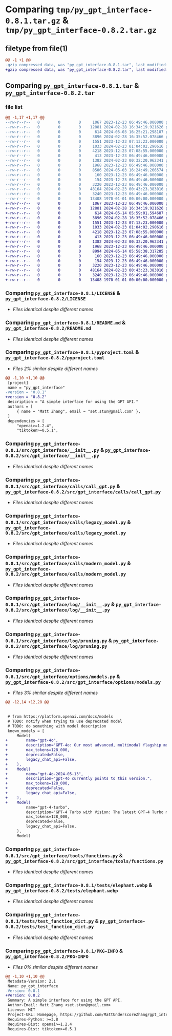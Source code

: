 # Comparing `tmp/py_gpt_interface-0.8.1.tar.gz` & `tmp/py_gpt_interface-0.8.2.tar.gz`

## filetype from file(1)

```diff
@@ -1 +1 @@
-gzip compressed data, was "py_gpt_interface-0.8.1.tar", last modified: Fri May  3 16:25:21 2024, max compression
+gzip compressed data, was "py_gpt_interface-0.8.2.tar", last modified: Tue May 14 05:59:01 2024, max compression
```

## Comparing `py_gpt_interface-0.8.1.tar` & `py_gpt_interface-0.8.2.tar`

### file list

```diff
@@ -1,17 +1,17 @@
--rw-r--r--   0        0        0     1067 2023-12-23 06:49:46.000000 py_gpt_interface-0.8.1/LICENSE
--rw-r--r--   0        0        0    12881 2024-02-28 16:34:19.921626 py_gpt_interface-0.8.1/README.md
--rw-r--r--   0        0        0      614 2024-05-03 16:25:21.298107 py_gpt_interface-0.8.1/pyproject.toml
--rw-r--r--   0        0        0     3896 2024-02-28 16:35:52.078466 py_gpt_interface-0.8.1/src/gpt_interface/__init__.py
--rw-r--r--   0        0        0     1551 2023-12-23 07:13:23.000000 py_gpt_interface-0.8.1/src/gpt_interface/calls/call_gpt.py
--rw-r--r--   0        0        0     1033 2024-02-23 01:04:02.290616 py_gpt_interface-0.8.1/src/gpt_interface/calls/legacy_model.py
--rw-r--r--   0        0        0     4218 2023-12-23 07:08:55.000000 py_gpt_interface-0.8.1/src/gpt_interface/calls/modern_model.py
--rw-r--r--   0        0        0      413 2023-12-23 06:49:46.000000 py_gpt_interface-0.8.1/src/gpt_interface/calls/rate_limiter.py
--rw-r--r--   0        0        0     1382 2024-02-23 00:32:20.962341 py_gpt_interface-0.8.1/src/gpt_interface/log/__init__.py
--rw-r--r--   0        0        0     1968 2023-12-23 06:49:46.000000 py_gpt_interface-0.8.1/src/gpt_interface/log/pruning.py
--rw-r--r--   0        0        0     8506 2024-05-03 16:24:49.266574 py_gpt_interface-0.8.1/src/gpt_interface/options/models.py
--rw-r--r--   0        0        0      160 2023-12-23 06:49:46.000000 py_gpt_interface-0.8.1/src/gpt_interface/options/system_message.py
--rw-r--r--   0        0        0      154 2023-12-23 06:49:46.000000 py_gpt_interface-0.8.1/src/gpt_interface/tools/__init__.py
--rw-r--r--   0        0        0     3220 2023-12-23 06:49:46.000000 py_gpt_interface-0.8.1/src/gpt_interface/tools/functions.py
--rw-r--r--   0        0        0    48164 2024-02-23 00:43:23.383016 py_gpt_interface-0.8.1/tests/elephant.webp
--rw-r--r--   0        0        0     3240 2023-12-23 06:49:46.000000 py_gpt_interface-0.8.1/tests/test_function_dict.py
--rw-r--r--   0        0        0    13408 1970-01-01 00:00:00.000000 py_gpt_interface-0.8.1/PKG-INFO
+-rw-r--r--   0        0        0     1067 2023-12-23 06:49:46.000000 py_gpt_interface-0.8.2/LICENSE
+-rw-r--r--   0        0        0    12881 2024-02-28 16:34:19.921626 py_gpt_interface-0.8.2/README.md
+-rw-r--r--   0        0        0      614 2024-05-14 05:59:01.594687 py_gpt_interface-0.8.2/pyproject.toml
+-rw-r--r--   0        0        0     3896 2024-02-28 16:35:52.078466 py_gpt_interface-0.8.2/src/gpt_interface/__init__.py
+-rw-r--r--   0        0        0     1551 2023-12-23 07:13:23.000000 py_gpt_interface-0.8.2/src/gpt_interface/calls/call_gpt.py
+-rw-r--r--   0        0        0     1033 2024-02-23 01:04:02.290616 py_gpt_interface-0.8.2/src/gpt_interface/calls/legacy_model.py
+-rw-r--r--   0        0        0     4218 2023-12-23 07:08:55.000000 py_gpt_interface-0.8.2/src/gpt_interface/calls/modern_model.py
+-rw-r--r--   0        0        0      413 2023-12-23 06:49:46.000000 py_gpt_interface-0.8.2/src/gpt_interface/calls/rate_limiter.py
+-rw-r--r--   0        0        0     1382 2024-02-23 00:32:20.962341 py_gpt_interface-0.8.2/src/gpt_interface/log/__init__.py
+-rw-r--r--   0        0        0     1968 2023-12-23 06:49:46.000000 py_gpt_interface-0.8.2/src/gpt_interface/log/pruning.py
+-rw-r--r--   0        0        0     8994 2024-05-14 05:58:38.317285 py_gpt_interface-0.8.2/src/gpt_interface/options/models.py
+-rw-r--r--   0        0        0      160 2023-12-23 06:49:46.000000 py_gpt_interface-0.8.2/src/gpt_interface/options/system_message.py
+-rw-r--r--   0        0        0      154 2023-12-23 06:49:46.000000 py_gpt_interface-0.8.2/src/gpt_interface/tools/__init__.py
+-rw-r--r--   0        0        0     3220 2023-12-23 06:49:46.000000 py_gpt_interface-0.8.2/src/gpt_interface/tools/functions.py
+-rw-r--r--   0        0        0    48164 2024-02-23 00:43:23.383016 py_gpt_interface-0.8.2/tests/elephant.webp
+-rw-r--r--   0        0        0     3240 2023-12-23 06:49:46.000000 py_gpt_interface-0.8.2/tests/test_function_dict.py
+-rw-r--r--   0        0        0    13408 1970-01-01 00:00:00.000000 py_gpt_interface-0.8.2/PKG-INFO
```

### Comparing `py_gpt_interface-0.8.1/LICENSE` & `py_gpt_interface-0.8.2/LICENSE`

 * *Files identical despite different names*

### Comparing `py_gpt_interface-0.8.1/README.md` & `py_gpt_interface-0.8.2/README.md`

 * *Files identical despite different names*

### Comparing `py_gpt_interface-0.8.1/pyproject.toml` & `py_gpt_interface-0.8.2/pyproject.toml`

 * *Files 2% similar despite different names*

```diff
@@ -1,10 +1,10 @@
 [project]
 name = "py_gpt_interface"
-version = "0.8.1"
+version = "0.8.2"
 description = "A simple interface for using the GPT API."
 authors = [
     { name = "Matt Zhang", email = "set.stun@gmail.com" },
 ]
 dependencies = [
     "openai>=1.2.4",
     "tiktoken>=0.5.1",
```

### Comparing `py_gpt_interface-0.8.1/src/gpt_interface/__init__.py` & `py_gpt_interface-0.8.2/src/gpt_interface/__init__.py`

 * *Files identical despite different names*

### Comparing `py_gpt_interface-0.8.1/src/gpt_interface/calls/call_gpt.py` & `py_gpt_interface-0.8.2/src/gpt_interface/calls/call_gpt.py`

 * *Files identical despite different names*

### Comparing `py_gpt_interface-0.8.1/src/gpt_interface/calls/legacy_model.py` & `py_gpt_interface-0.8.2/src/gpt_interface/calls/legacy_model.py`

 * *Files identical despite different names*

### Comparing `py_gpt_interface-0.8.1/src/gpt_interface/calls/modern_model.py` & `py_gpt_interface-0.8.2/src/gpt_interface/calls/modern_model.py`

 * *Files identical despite different names*

### Comparing `py_gpt_interface-0.8.1/src/gpt_interface/log/__init__.py` & `py_gpt_interface-0.8.2/src/gpt_interface/log/__init__.py`

 * *Files identical despite different names*

### Comparing `py_gpt_interface-0.8.1/src/gpt_interface/log/pruning.py` & `py_gpt_interface-0.8.2/src/gpt_interface/log/pruning.py`

 * *Files identical despite different names*

### Comparing `py_gpt_interface-0.8.1/src/gpt_interface/options/models.py` & `py_gpt_interface-0.8.2/src/gpt_interface/options/models.py`

 * *Files 3% similar despite different names*

```diff
@@ -12,14 +12,28 @@
 
 
 # from https://platform.openai.com/docs/models
 # TODO: notify when trying to use deprecated model
 # TODO: do something with model description
 known_models = [
     Model(
+        name="gpt-4o",
+        description="GPT-4o: Our most advanced, multimodal flagship model that’s cheaper and faster than GPT-4 Turbo. Currently points to gpt-4o-2024-05-13.",
+        max_tokens=128_000,
+        deprecated=False,
+        legacy_chat_api=False,
+    ),
+    Model(
+        name="gpt-4o-2024-05-13",
+        description="gpt-4o currently points to this version.",
+        max_tokens=128_000,
+        deprecated=False,
+        legacy_chat_api=False,
+    ),
+    Model(
         name="gpt-4-turbo",
         description="GPT-4 Turbo with Vision: The latest GPT-4 Turbo model with vision capabilities. Vision requests can now use JSON mode and function calling. Currently points to gpt-4-turbo-2024-04-09.",
         max_tokens=128_000,
         deprecated=False,
         legacy_chat_api=False,
     ),
     Model(
```

### Comparing `py_gpt_interface-0.8.1/src/gpt_interface/tools/functions.py` & `py_gpt_interface-0.8.2/src/gpt_interface/tools/functions.py`

 * *Files identical despite different names*

### Comparing `py_gpt_interface-0.8.1/tests/elephant.webp` & `py_gpt_interface-0.8.2/tests/elephant.webp`

 * *Files identical despite different names*

### Comparing `py_gpt_interface-0.8.1/tests/test_function_dict.py` & `py_gpt_interface-0.8.2/tests/test_function_dict.py`

 * *Files identical despite different names*

### Comparing `py_gpt_interface-0.8.1/PKG-INFO` & `py_gpt_interface-0.8.2/PKG-INFO`

 * *Files 0% similar despite different names*

```diff
@@ -1,10 +1,10 @@
 Metadata-Version: 2.1
 Name: py_gpt_interface
-Version: 0.8.1
+Version: 0.8.2
 Summary: A simple interface for using the GPT API.
 Author-Email: Matt Zhang <set.stun@gmail.com>
 License: MIT
 Project-URL: Homepage, https://github.com/MattUnderscoreZhang/gpt_interface
 Requires-Python: >=3.8
 Requires-Dist: openai>=1.2.4
 Requires-Dist: tiktoken>=0.5.1
```

